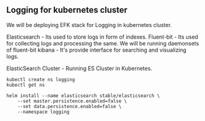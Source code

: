 <h2>Logging for kubernetes cluster </h2>


We will be deploying EFK stack for Logging in kubernetes cluster. 

Elasticsearch - Its used to store logs in form of indexes. 
Fluent-bit - Its used for collecting logs and processing the same. We will be running daemonsets of fluent-bit 
kibana - It's provide interface for searching and visualizing logs.


ElasticSearch Cluster - Running ES Cluster in Kubernetes. 

```
kubectl create ns logging 
kubectl get ns 

helm install --name elasticsearch stable/elasticsearch \
    --set master.persistence.enabled=false \
    --set data.persistence.enabled=false \
    --namespace logging 
    
```
       

